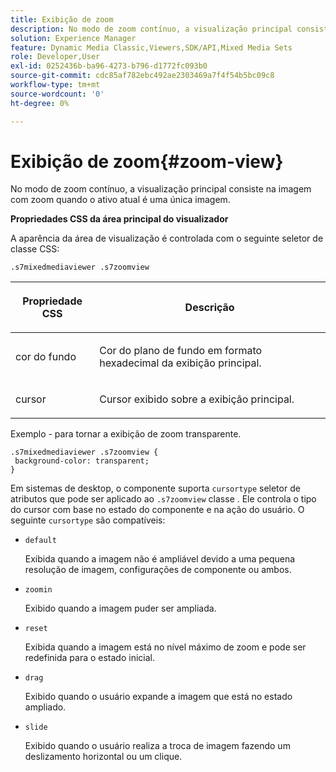 ```yaml
---
title: Exibição de zoom
description: No modo de zoom contínuo, a visualização principal consiste na imagem com zoom quando o ativo atual é uma única imagem.
solution: Experience Manager
feature: Dynamic Media Classic,Viewers,SDK/API,Mixed Media Sets
role: Developer,User
exl-id: 0252436b-ba96-4273-b796-d1772fc093b0
source-git-commit: cdc85af782ebc492ae2303469a7f4f54b5bc09c8
workflow-type: tm+mt
source-wordcount: '0'
ht-degree: 0%

---
```


# Exibição de zoom{#zoom-view}

No modo de zoom contínuo, a visualização principal consiste na imagem com zoom quando o ativo atual é uma única imagem.

<!--<a id="section_061E550C1C1D4DB2BD663A898895B38C"></a>-->

**Propriedades CSS da área principal do visualizador**

A aparência da área de visualização é controlada com o seguinte seletor de classe CSS:

```
.s7mixedmediaviewer .s7zoomview
```

<table id="table_94EE3F5BBE4547C0B4943471CEE7EDE4"> 
 <thead> 
  <tr> 
   <th colname="col1" class="entry"> <p> Propriedade CSS </p> </th> 
   <th colname="col2" class="entry"> <p>Descrição </p> </th> 
  </tr> 
 </thead>
 <tbody> 
  <tr> 
   <td colname="col1"> <p> <span class="codeph"> cor do fundo </span> </p> </td> 
   <td colname="col2"> <p> Cor do plano de fundo em formato hexadecimal da exibição principal. </p> </td> 
  </tr> 
  <tr> 
   <td colname="col1"> <p> <span class="codeph"> cursor </span> </p> </td> 
   <td colname="col2"> <p>Cursor exibido sobre a exibição principal. </p> </td> 
  </tr> 
 </tbody> 
</table>

Exemplo - para tornar a exibição de zoom transparente.

```
.s7mixedmediaviewer .s7zoomview { 
 background-color: transparent; 
}
```

Em sistemas de desktop, o componente suporta `cursortype` seletor de atributos que pode ser aplicado ao `.s7zoomview` classe . Ele controla o tipo do cursor com base no estado do componente e na ação do usuário. O seguinte `cursortype` são compatíveis:

* `default`

   Exibida quando a imagem não é ampliável devido a uma pequena resolução de imagem, configurações de componente ou ambos.

* `zoomin`

   Exibido quando a imagem puder ser ampliada.

* `reset`

   Exibida quando a imagem está no nível máximo de zoom e pode ser redefinida para o estado inicial.

* `drag`

   Exibido quando o usuário expande a imagem que está no estado ampliado.

* `slide`

   Exibido quando o usuário realiza a troca de imagem fazendo um deslizamento horizontal ou um clique.
